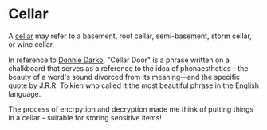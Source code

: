 # Cellar

A [cellar][1] may refer to a basement, root cellar, semi-basement, storm cellar, or wine cellar.

In reference to [Donnie Darko][2], "Cellar Door" is a phrase written on a chalkboard that serves as a reference to the idea of phonaesthetics—the beauty of a word's sound divorced from its meaning—and the specific quote by J.R.R. Tolkien who called it the most beautiful phrase in the English language.

The process of encrpytion and decryption made me think of putting things in a cellar - suitable for storing sensitive items!

[1]: https://en.wikipedia.org/wiki/Cellar
[2]: https://en.wikipedia.org/wiki/Donnie_Darko